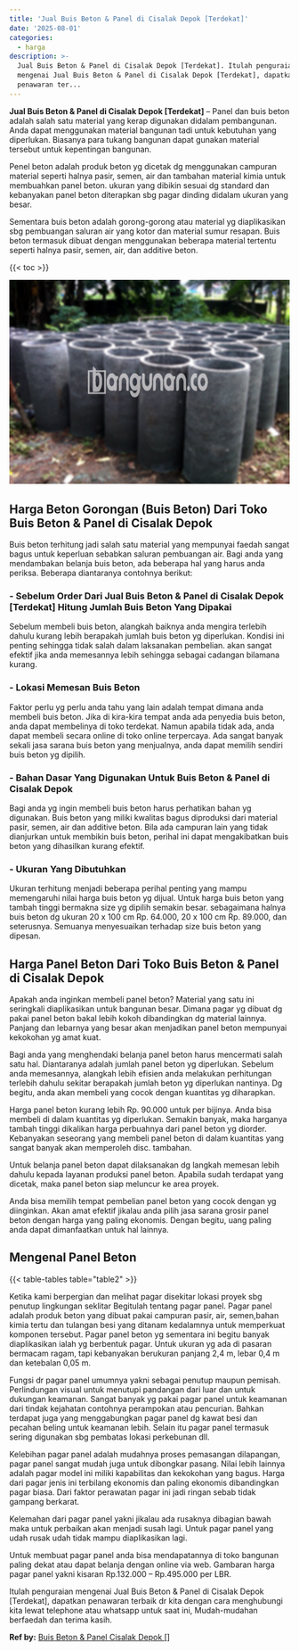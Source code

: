 ```yaml
---
title: 'Jual Buis Beton & Panel di Cisalak Depok [Terdekat]'
date: '2025-08-01'
categories:
  - harga
description: >-
  Jual Buis Beton & Panel di Cisalak Depok [Terdekat]. Itulah penguraian
  mengenai Jual Buis Beton & Panel di Cisalak Depok [Terdekat], dapatkan
  penawaran ter...
---
```


**Jual Buis Beton & Panel di Cisalak Depok \[Terdekat\]** – Panel dan buis beton adalah salah satu material yang kerap digunakan didalam pembangunan. Anda dapat menggunakan material bangunan tadi untuk kebutuhan yang diperlukan. Biasanya para tukang bangunan dapat gunakan material tersebut untuk kepentingan bangunan.

Penel beton adalah produk beton yg dicetak dg menggunakan campuran material seperti halnya pasir, semen, air dan tambahan material kimia untuk membuahkan panel beton. ukuran yang dibikin sesuai dg standard dan kebanyakan panel beton diterapkan sbg pagar dinding didalam ukuran yang besar.

Sementara buis beton adalah gorong-gorong atau material yg diaplikasikan sbg pembuangan saluran air yang kotor dan material sumur resapan. Buis beton termasuk dibuat dengan menggunakan beberapa material tertentu seperti halnya pasir, semen, air, dan additive beton.

{{< toc >}}

![Jual Buis Beton & Panel di Cisalak Depok [Terdekat]](/images/jual-panel-buis-beton-murah-11.png)

## Harga Beton Gorongan (Buis Beton) Dari Toko Buis Beton & Panel di Cisalak Depok

Buis beton terhitung jadi salah satu material yang mempunyai faedah sangat bagus untuk keperluan sebabkan saluran pembuangan air. Bagi anda yang mendambakan belanja buis beton, ada beberapa hal yang harus anda periksa. Beberapa diantaranya contohnya berikut:

### \- Sebelum Order Dari Jual Buis Beton & Panel di Cisalak Depok \[Terdekat\] Hitung Jumlah Buis Beton Yang Dipakai

Sebelum membeli buis beton, alangkah baiknya anda mengira terlebih dahulu kurang lebih berapakah jumlah buis beton yg diperlukan. Kondisi ini penting sehingga tidak salah dalam laksanakan pembelian. akan sangat efektif jika anda memesannya lebih sehingga sebagai cadangan bilamana kurang.

### \- Lokasi Memesan Buis Beton

Faktor perlu yg perlu anda tahu yang lain adalah tempat dimana anda membeli buis beton. Jika di kira-kira tempat anda ada penyedia buis beton, anda dapat membelinya di toko terdekat. Namun apabila tidak ada, anda dapat membeli secara online di toko online terpercaya. Ada sangat banyak sekali jasa sarana buis beton yang menjualnya, anda dapat memilih sendiri buis beton yg dipilih.

### \- Bahan Dasar Yang Digunakan Untuk Buis Beton & Panel di Cisalak Depok

Bagi anda yg ingin membeli buis beton harus perhatikan bahan yg digunakan. Buis beton yang miliki kwalitas bagus diproduksi dari material pasir, semen, air dan additive beton. Bila ada campuran lain yang tidak dianjurkan untuk membikin buis beton, perihal ini dapat mengakibatkan buis beton yang dihasilkan kurang efektif.

### \- Ukuran Yang Dibutuhkan

Ukuran terhitung menjadi beberapa perihal penting yang mampu memengaruhi nilai harga buis beton yg dijual. Untuk harga buis beton yang tambah tinggi bermakna size yg dipilih semakin besar. sebagaimana halnya buis beton dg ukuran 20 x 100 cm Rp. 64.000, 20 x 100 cm Rp. 89.000, dan seterusnya. Semuanya menyesuaikan terhadap size buis beton yang dipesan.

## Harga Panel Beton Dari Toko Buis Beton & Panel di Cisalak Depok

Apakah anda inginkan membeli panel beton? Material yang satu ini seringkali diaplikasikan untuk bangunan besar. Dimana pagar yg dibuat dg pakai panel beton bakal lebih kokoh dibandingkan dg material lainnya. Panjang dan lebarnya yang besar akan menjadikan panel beton mempunyai kekokohan yg amat kuat.

Bagi anda yang menghendaki belanja panel beton harus mencermati salah satu hal. Diantaranya adalah jumlah panel beton yg diperlukan. Sebelum anda memesannya, alangkah lebih efisien anda melakukan perhitungan terlebih dahulu sekitar berapakah jumlah beton yg diperlukan nantinya. Dg begitu, anda akan membeli yang cocok dengan kuantitas yg diharapkan.

Harga panel beton kurang lebih Rp. 90.000 untuk per bijinya. Anda bisa membeli di dalam kuantitas yg diperlukan. Semakin banyak, maka harganya tambah tinggi dikalikan harga perbuahnya dari panel beton yg diorder. Kebanyakan seseorang yang membeli panel beton di dalam kuantitas yang sangat banyak akan memperoleh disc. tambahan.

Untuk belanja panel beton dapat dilaksanakan dg langkah memesan lebih dahulu kepada layanan produksi panel beton. Apabila sudah terdapat yang dicetak, maka panel beton siap meluncur ke area proyek.

Anda bisa memilih tempat pembelian panel beton yang cocok dengan yg diinginkan. Akan amat efektif jikalau anda pilih jasa sarana grosir panel beton dengan harga yang paling ekonomis. Dengan begitu, uang paling anda dapat dimanfaatkan untuk hal lainnya.

## Mengenal Panel Beton

{{< table-tables table="table2" >}}

Ketika kami berpergian dan melihat pagar disekitar lokasi proyek sbg penutup lingkungan seklitar Begitulah tentang pagar panel. Pagar panel adalah produk beton yang dibuat pakai campuran pasir, air, semen,bahan kimia tertu dan tulangan besi yang ditanam kedalamnya untuk memperkuat komponen tersebut. Pagar panel beton yg sementara ini begitu banyak diaplikasikan ialah yg berbentuk pagar. Untuk ukuran yg ada di pasaran bermacam ragam, tapi kebanyakan berukuran panjang 2,4 m, lebar 0,4 m dan ketebalan 0,05 m.

Fungsi dr pagar panel umumnya yakni sebagai penutup maupun pemisah. Perlindungan visual untuk menutupi pandangan dari luar dan untuk dukungan keamanan. Sangat banyak yg pakai pagar panel untuk keamanan dari tindak kejahatan contohnya perampokan atau pencurian. Bahkan terdapat juga yang menggabungkan pagar panel dg kawat besi dan pecahan beling untuk keamanan lebih. Selain itu pagar panel termasuk sering digunakan sbg pembatas lokasi perkebunan dll.

Kelebihan pagar panel adalah mudahnya proses pemasangan dilapangan, pagar panel sangat mudah juga untuk dibongkar pasang. Nilai lebih lainnya adalah pagar model ini miliki kapabilitas dan kekokohan yang bagus. Harga dari pagar jenis ini terbilang ekonomis dan paling ekonomis dibandingkan pagar biasa. Dari faktor perawatan pagar ini jadi ringan sebab tidak gampang berkarat.

Kelemahan dari pagar panel yakni jikalau ada rusaknya dibagian bawah maka untuk perbaikan akan menjadi susah lagi. Untuk pagar panel yang udah rusak udah tidak mampu diaplikasikan lagi.

Untuk membuat pagar panel anda bisa mendapatannya di toko bangunan paling dekat atau dapat belanja dengan online via web. Gambaran harga pagar panel yakni kisaran Rp.132.000 – Rp.495.000 per LBR.

Itulah penguraian mengenai Jual Buis Beton & Panel di Cisalak Depok \[Terdekat\], dapatkan penawaran terbaik dr kita dengan cara menghubungi kita lewat telephone atau whatsapp untuk saat ini, Mudah-mudahan berfaedah dan terima kasih.

**Ref by:** [Buis Beton & Panel Cisalak Depok []](https://id.wikipedia.org/wiki/Buis)
